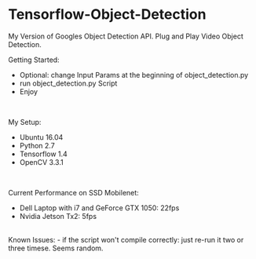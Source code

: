 # Tensorflow-Object-Detection
My Version of Googles Object Detection API. Plug and Play Video Object Detection.
<br />

Getting Started:  
- Optional: change Input Params at the beginning of object_detection.py
- run object_detection.py Script  <br />
- Enjoy
<br />

My Setup:
- Ubuntu 16.04
- Python 2.7
- Tensorflow 1.4
- OpenCV 3.3.1
 <br />

Current Performance on SSD Mobilenet:
- Dell Laptop with i7 and GeForce GTX 1050: 22fps
- Nvidia Jetson Tx2: 5fps

 <br />
 Known Issues:
 - if the script won't compile correctly: just re-run it two or three timese. Seems random.
